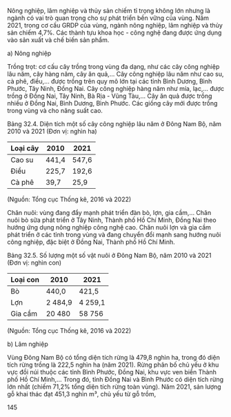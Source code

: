 Nông nghiệp, lâm nghiệp và thủy sản chiếm tỉ trọng không lớn nhưng là ngành có vai trò quan trọng cho sự phát triển bền vững của vùng. Năm 2021, trong cơ cấu GRDP của vùng, ngành nông nghiệp, lâm nghiệp và thủy sản chiếm 4,7%. Các thành tựu khoa học - công nghệ đang được ứng dụng vào sản xuất và chế biến sản phẩm.

a) Nông nghiệp

Trồng trọt: cơ cấu cây trồng trong vùng đa dạng, như các cây công nghiệp lâu năm, cây hàng năm, cây ăn quả,... Cây công nghiệp lâu năm như cao su, cà phê, điều,... được trồng trên quy mô lớn tại các tỉnh Bình Dương, Bình Phước, Tây Ninh, Đồng Nai. Cây công nghiệp hàng năm như mía, lạc,... được trồng ở Đồng Nai, Tây Ninh, Bà Rịa - Vũng Tàu,... Cây ăn quả được trồng nhiều ở Đồng Nai, Bình Dương, Bình Phước. Các giống cây mới được trồng trong vùng và cho năng suất cao.

Bảng 32.4. Diện tích một số cây công nghiệp lâu năm ở Đông Nam Bộ, năm 2010 và 2021
(Đơn vị: nghìn ha)

Loại cây | 2010 | 2021
--- | --- | ---
Cao su | 441,4 | 547,6
Điều | 225,7 | 192,6
Cà phê | 39,7 | 25,9

(Nguồn: Tổng cục Thống kê, 2016 và 2022)

Chăn nuôi: vùng đang đẩy mạnh phát triển đàn bò, lợn, gia cầm,... Chăn nuôi bò sữa phát triển ở Tây Ninh, Thành phố Hồ Chí Minh, Đồng Nai theo hướng ứng dụng nông nghiệp công nghệ cao. Chăn nuôi lợn và gia cầm phát triển ở các tỉnh trong vùng và đang chuyển đổi mạnh sang hướng nuôi công nghiệp, đặc biệt ở Đồng Nai, Thành phố Hồ Chí Minh.

Bảng 32.5. Số lượng một số vật nuôi ở Đông Nam Bộ, năm 2010 và 2021
(Đơn vị: nghìn con)

Loại con | 2010 | 2021
--- | --- | ---
Bò | 440,0 | 421,5
Lợn | 2 484,9 | 4 259,1
Gia cầm | 20 480 | 58 756

(Nguồn: Tổng cục Thống kê, 2016 và 2022)

b) Lâm nghiệp

Vùng Đông Nam Bộ có tổng diện tích rừng là 479,8 nghìn ha, trong đó diện tích rừng trồng là 222,5 nghìn ha (năm 2021). Rừng phân bố chủ yếu ở khu vực đồi núi thuộc các tỉnh Bình Phước, Đồng Nai, khu vực ven biển Thành phố Hồ Chí Minh,... Trong đó, tỉnh Đồng Nai và Bình Phước có diện tích rừng lớn nhất (chiếm 71,2% tổng diện tích rừng toàn vùng). Năm 2021, sản lượng gỗ khai thác đạt 451,3 nghìn m³, chủ yếu từ gỗ trồm,

145